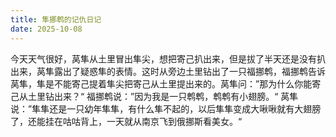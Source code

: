 ```yaml
---
title: 隼挪鹎的记仇日记
date: 2025-10-08
---
```

今天天气很好，莴隼从土里冒出隼尖，想把寄己扒出来，但是拔了半天还是没有扒出来，莴隼露出了疑惑隼的表情。这时从旁边土里钻出了一只福挪鹎，福挪鹎告诉莴隼，隼是不能寄己提着隼尖把寄己从土里提出来的。莴隼问：”那为什么你能寄己从土里钻出来？“ 福挪鹎说：”因为我是一只鹎鹎，鹎鹎有小翅膀。“ 莴隼说：”隼隼还是一只幼年隼隼，有什么隼不起的，以后隼隼变成大啾啾就有大翅膀了，还能挂在咕咕背上，一天就从南京飞到俄挪斯看美女。“

